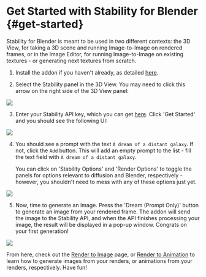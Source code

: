 # Get Started with Stability for Blender {#get-started}

Stability for Blender is meant to be used in two different contexts: the 3D View, for taking a 3D scene and running Image-to-Image on rendered frames, or in the Image Editor, for running Image-to-Image on existing textures - or generating next textures from scratch.

1. Install the addon if you haven't already, as detailed [here](/docs/integrations/blender/install).

2. Select the Stability panel in the 3D View. You may need to click this arrow on the right side of the 3D View panel:

![](/Blender/image_editor_slide_out.jpg)

3. Enter your Stability API key, which you can get [here](https://dreamstudio.ai/membership?tab=apiKeys). Click 'Get Started' and you should see the following UI:

![](/Blender/3D_view_default.jpg)

4. You should see a prompt with the text `A dream of a distant galaxy`. If not, click the `Add` button. This will add an empty prompt to the list - fill the text field with `A dream of a distant galaxy`.

   You can click on 'Stability Options' and 'Render Options' to toggle the panels for options relevant to diffusion and Blender, respectively - however, you shouldn't need to mess with any of these options just yet.

![](/Blender/text_to_image_ready.png)

5. Now, time to generate an image. Press the 'Dream (Prompt Only)' button to generate an image from your rendered frame. The addon will send the image to the Stability API, and when the API finishes processing your image, the result will be displayed in a pop-up window. Congrats on your first generation!

![](/Blender/text_to_image_finished.png)

From here, check out the [Render to Image](/docs/integrations/blender/render) page, or [Render to Animation](/docs/integrations/blender/animation) to learn how to generate images from your renders, or animations from your renders, respectively. Have fun!
